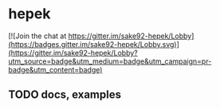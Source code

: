 # hepek

[![Join the chat at https://gitter.im/sake92-hepek/Lobby](https://badges.gitter.im/sake92-hepek/Lobby.svg)](https://gitter.im/sake92-hepek/Lobby?utm_source=badge&utm_medium=badge&utm_campaign=pr-badge&utm_content=badge)




## TODO docs, examples





